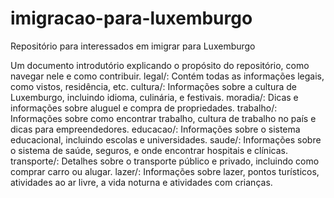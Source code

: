 # imigracao-para-luxemburgo
Repositório para interessados em imigrar para Luxemburgo

Um documento introdutório explicando o propósito do repositório, como navegar nele e como contribuir.
legal/: Contém todas as informações legais, como vistos, residência, etc.
cultura/: Informações sobre a cultura de Luxemburgo, incluindo idioma, culinária, e festivais.
moradia/: Dicas e informações sobre aluguel e compra de propriedades.
trabalho/: Informações sobre como encontrar trabalho, cultura de trabalho no país e dicas para empreendedores.
educacao/: Informações sobre o sistema educacional, incluindo escolas e universidades.
saude/: Informações sobre o sistema de saúde, seguros, e onde encontrar hospitais e clínicas.
transporte/: Detalhes sobre o transporte público e privado, incluindo como comprar carro ou alugar.
lazer/: Informações sobre lazer, pontos turísticos, atividades ao ar livre, a vida noturna e atividades com crianças.

